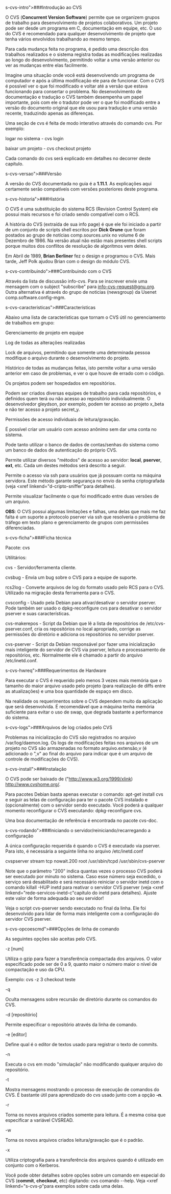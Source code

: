 <?xml version="1.0" encoding="UTF-8"?>

 s-cvs-intro">###Introdução ao CVS

O CVS (**Concurrent Version Software**) permite que se
organizem grupos de trabalho para desenvolvimento de projetos colaborativos.
Um projeto pode ser desde um programa em C, documentação em equipe, etc.  O uso
do CVS é recomendado para qualquer desenvolvimento de projeto que tenha vários
envolvidos trabalhando ao mesmo tempo.


Para cada mudança feita no programa, é pedido uma descrição dos trabalhos
realizados e o sistema registra todas as modificações realizadas ao longo do
desenvolvimento, permitindo voltar a uma versão anterior ou ver as mudanças
entre elas facilmente.


Imagine uma situação onde você está desenvolvendo um programa de computador e
após a última modificação ele para de funcionar.  Com o CVS é possível ver o
que foi modificado e voltar até a versão que estava funcionando para consertar
o problema.  No desenvolvimento de documentação e tradução o CVS também
desempenha um papel importante, pois com ele o tradutor pode ver o que foi
modificado entre a versão do documento original que ele usou para tradução e
uma versão recente, traduzindo apenas as diferenças.


Uma seção de <command>cvs é feita de modo interativo através do
comando <command>cvs.  Por exemplo:

<itemizedlist>
<listitem>

<literal>logar no sistema - cvs login


<listitem>

<literal>baixar um projeto - cvs checkout projeto




Cada comando do <command>cvs será explicado em detalhes no decorrer
deste capítulo.

 s-cvs-versao">###Versão

A versão do <command>CVS documentada no guia é a
**1.11.1**.  As explicações aqui certamente serão compatíveis
com versões posteriores deste programa.



 s-cvs-historia">###História

O <command>CVS é uma substituição do sistema RCS (Revision Control
System) ele possui mais recursos e foi criado sendo compatível com o RCS.


A história do CVS (extraída de sua info page) é que ele foi iniciado a partir
de um conjunto de scripts shell escritos por **Dick Grune**
que foram postados ao grupo de notícias <literal>comp.sources.unix no
volume 6 de Dezembro de 1986.  Na versão atual não estão mais presentes shell
scripts porque muitos dos conflitos de resolução de algorítmos vem deles.


Em Abril de 1989, **Brian Berliner** fez o design e programou
o CVS.  Mais tarde, Jeff Polk ajudou Brian com o design do módulo CVS.



 s-cvs-contribuindo">###Contribuindo com o CVS

Através da lista de discussão <literal>info-cvs.  Para se inscrever
envie uma mensagem com o subject "subscribe" para
<literal>info-cvs-request@gnu.org.  Outra alternativa é através do
grupo de noticias (newsgroup) da Usenet
<literal>comp.software.config-mgm.



 s-cvs-caracteristicas">###Características

Abaixo uma lista de características que tornam o CVS útil no gerenciamento de
trabalhos em grupo:

<itemizedlist>
<listitem>

Gerenciamento de projeto em equipe


<listitem>

Log de todas as alterações realizadas


<listitem>

Lock de arquivos, permitindo que somente uma determinada pessoa modifique o
arquivo durante o desenvolvimento do projeto.


<listitem>

Histórico de todas as mudanças feitas, isto permite voltar a uma versão
anterior em caso de problemas, e ver o que houve de errado com o código.


<listitem>

Os projetos podem ser hospedados em repositórios.


<listitem>

Podem ser criados diversas equipes de trabalho para cada repositórios, e
definidos quem terá ou não acesso ao repositório individualmente.  O
desenvolvedor <literal>gleydson, por exemplo, podem ter acesso ao
projeto <literal>x_beta e não ter acesso a projeto
<literal>secret_y.


<listitem>

Permissões de acesso individuais de leitura/gravação.


<listitem>

É possível criar um usuário com acesso anônimo sem dar uma conta no sistema.


<listitem>

Pode tanto utilizar o banco de dados de contas/senhas do sistema como um banco
de dados de autenticação do próprio CVS.


<listitem>

Permite utilizar diversos "métodos" de acesso ao servidor:
**local**, **pserver**,
**ext**, etc.  Cada um destes métodos será descrito a seguir.


<listitem>

Permite o acesso via ssh para usuários que já possuam conta na máquina
servidora.  Este método garante segurança no envio da senha criptografada (veja
<xref linkend="d-cripto-sniffer"para detalhes).


<listitem>

Permite visualizar facilmente o que foi modificado entre duas versões de um
arquivo.




**OBS**: O CVS possui algumas limitações e
falhas, uma delas que mais me faz falta é um suporte a protocolo pserver via
ssh que resolveria o problema de tráfego em texto plano e gerenciamento de
grupos com permissões diferenciadas.



 s-cvs-ficha">###Ficha técnica

Pacote: <systemitem role="package">cvs</systemitem>


Utilitários:

<itemizedlist>
<listitem>

<literal>cvs - Servidor/ferramenta cliente.


<listitem>

<literal>cvsbug - Envia um bug sobre o CVS para a equipe de suporte.


<listitem>

<literal>rcs2log - Converte arquivos de log do formato usado pelo
<command>RCS para o <command>CVS.  Utilizado na migração
desta ferramenta para o <command>CVS.


<listitem>

<literal>cvsconfig - Usado pela <command>Debian para
ativar/desativar o servidor <literal>pserver.  Pode também ser usado
o <literal>dpkg-reconfigure cvs para desativar o servidor
<literal>pserver e suas características.


<listitem>

<literal>cvs-makerepos - Script da <command>Debian que lê a
lista de repositórios de <filename>/etc/cvs-pserver.conf</filename>, cria os
repositórios no local apropriado, corrige as permissões do diretório e adiciona
os repositórios no servidor <literal>pserver.


<listitem>

<literal>cvs-pserver - Script da <command>Debian
responsável por fazer uma inicialização mais inteligente do servidor de CVS via
<literal>pserver, leitura e processamento de repositórios, etc.
Normalmente ele é chamado a partir do arquivo
<filename>/etc/inetd.conf</filename>.





 s-cvs-hwreq">###Requerimentos de Hardware

Para executar o <command>CVS é requerido pelo menos 3 vezes mais
memória que o tamanho do maior arquivo usado pelo projeto (para realização de
diffs entre as atualizações) e uma boa quantidade de espaço em disco.


Na realidade os requerimentos sobre o CVS dependem muito da aplicação que será
desenvolvida.  É recomendável que a máquina tenha memória suficiente para
evitar o uso de swap, que degrada bastante a performance do sistema.



 s-cvs-logs">###Arquivos de log criados pelo CVS

Problemas na inicialização do <command>CVS são registrados no arquivo
<filename>/var/log/daemon.log</filename>.  Os logs de modificações feitas nos
arquivos de um projeto no CVS são armazenadas no formato
<filename>arquivo.extensão,v</filename> (é adicionado o ",v" ao final do
arquivo para indicar que é um arquivo de controle de modificações do CVS).



 s-cvs-install">###Instalação

O <command>CVS pode ser baixado de ("http://www.w3.org/1999/xlink) [](http://www.cvshome.org)http://www.cvshome.org/.


Para pacotes <command>Debian basta apenas executar o comando:
<literal>apt-get install cvs e seguir as telas de configuração para
ter o pacote <command>CVS instalado e (opcionalmente) com o servidor
sendo executado.  Você poderá a qualquer momento reconfigurar o
<command>CVS executando: <literal>dpkg-reconfigure cvs.


Uma boa documentação de referência é encontrada no pacote <systemitem role="package">cvs-doc</systemitem>.



 s-cvs-rodando">###Iniciando o servidor/reiniciando/recarregando a configuração

A única configuração requerida é quando o <command>CVS é executado
via <literal>pserver.  Para isto, é necessária a seguinte linha no
arquivo <filename>/etc/inetd.conf</filename>

<screen>
cvspserver      stream  tcp     nowait.200      root    /usr/sbin/tcpd /usr/sbin/cvs-pserver


Note que o parâmetro "200" indica quantas vezes o processo
<command>CVS poderá ser executado por minuto no sistema.  Caso esse
número seja excedido, o serviço será desabilitado e será necessário reiniciar o
servidor <command>inetd com o comando <literal>killall -HUP
inetd para reativar o servidor CVS pserver (veja <xref linkend="rede-servicos-inetd-c"capítulo do <command>inetd para
detalhes).  Ajuste este valor de forma adequada ao seu servidor!


Veja o script <filename>cvs-pserver</filename> sendo executado no final da
linha.  Ele foi desenvolvido para lidar de forma mais inteligente com a
configuração do servidor CVS pserver.



 s-cvs-opcoescmd">###Opções de linha de comando

As seguintes opções são aceitas pelo CVS.

<variablelist>
<varlistentry>
<term>-z [num]
<listitem>

Utiliza o gzip para fazer a transferência compactada dos arquivos.  O valor
especificado pode ser de 0 a 9, quanto maior o número maior o nível de
compactação e uso da CPU.


Exemplo: <literal>cvs -z 3 checkout teste



<varlistentry>
<term>-q
<listitem>

Oculta mensagens sobre recursão de diretório durante os comandos do CVS.



<varlistentry>
<term>-d [repositório]
<listitem>

Permite especificar o repositório através da linha de comando.



<varlistentry>
<term>-e [editor]
<listitem>

Define qual é o editor de textos usado para registrar o texto de commits.



<varlistentry>
<term>-n
<listitem>

Executa o cvs em modo "simulação" não modificando qualquer arquivo do
repositório.



<varlistentry>
<term>-t
<listitem>

Mostra mensagens mostrando o processo de execução de comandos do CVS.  É
bastante útil para aprendizado do cvs usado junto com a opção
**-n**.



<varlistentry>
<term>-r
<listitem>

Torna os novos arquivos criados somente para leitura.  É a mesma coisa que
especificar a variável <replaceable>CVSREAD</replaceable>.



<varlistentry>
<term>-w
<listitem>

Torna os novos arquivos criados leitura/gravação que é o padrão.



<varlistentry>
<term>-x
<listitem>

Utiliza criptografia para a transferência dos arquivos quando é utilizado em
conjunto com o <command>Kerberos.



</variablelist>

Você pode obter detalhes sobre opções sobre um comando em especial do CVS
(**commit**, **checkout**, etc) digitando:
<literal>cvs comando --help.  Veja <xref linkend="s-cvs-p"para
exemplos sobre cada uma delas.





